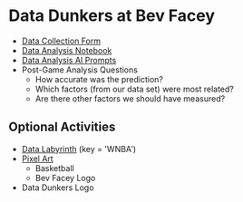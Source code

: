 # Data Dunkers at Bev Facey

* [Data Collection Form]()
* [Data Analysis Notebook]()
* [Data Analysis AI Prompts]()
* Post-Game Analysis Questions
  * How accurate was the prediction?
  * Which factors (from our data set) were most related?
  * Are there other factors we should have measured?

## Optional Activities

* [Data Labyrinth](https://datadunkers.ca/jupyterlite/notebooks/index.html?path=data-labyrith%2Fmini-basketball%2Fmini-basketball.ipynb) (key = 'WNBA')
* [Pixel Art](https://www.piskelapp.com)
  * Basketball
  * Bev Facey Logo
* Data Dunkers Logo
